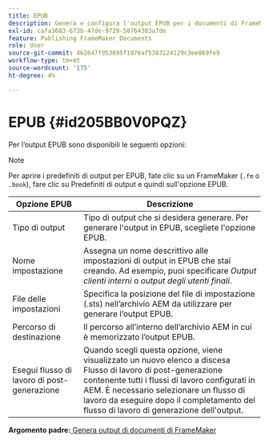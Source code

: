 ```yaml
---
title: EPUB
description: Genera e configura l'output EPUB per i documenti di FrameMaker nelle guide AEM.
exl-id: cafa3683-673b-47de-9729-58764303a7de
feature: Publishing FrameMaker Documents
role: User
source-git-commit: 462647f953895f1976af5383124129c3ee869fe9
workflow-type: tm+mt
source-wordcount: '175'
ht-degree: 4%

---
```


# EPUB {#id205BB0V0PQZ}

Per l’output EPUB sono disponibili le seguenti opzioni:

>[!NOTE]
>
> Per aprire i predefiniti di output per EPUB, fate clic su un FrameMaker \(`.fm` o `.book`\), fare clic su Predefiniti di output e quindi sull&#39;opzione EPUB.

| Opzione EPUB | Descrizione |
|-----------|-----------|
| Tipo di output | Tipo di output che si desidera generare. Per generare l&#39;output in EPUB, scegliete l&#39;opzione EPUB. |
| Nome impostazione | Assegna un nome descrittivo alle impostazioni di output in EPUB che stai creando. Ad esempio, puoi specificare *Output clienti interni* o *output degli utenti finali*. |
| File delle impostazioni | Specifica la posizione del file di impostazione \(.sts\) nell’archivio AEM da utilizzare per generare l’output EPUB. |
| Percorso di destinazione | Il percorso all’interno dell’archivio AEM in cui è memorizzato l’output EPUB. |
| Esegui flusso di lavoro di post-generazione | Quando scegli questa opzione, viene visualizzato un nuovo elenco a discesa Flusso di lavoro di post-generazione contenente tutti i flussi di lavoro configurati in AEM. È necessario selezionare un flusso di lavoro da eseguire dopo il completamento del flusso di lavoro di generazione dell&#39;output. |

**Argomento padre:**[ Genera output di documenti di FrameMaker](fm-output-generatation.md)

